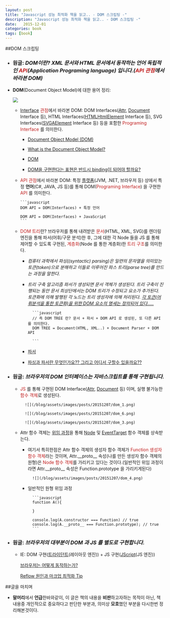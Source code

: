 ```yaml
---
layout: post
title: "Javascript 성능 최적화 책을 읽고.. - DOM 스크립팅 -"
description: "Javascript 성능 최적화 책을 읽고.. - DOM 스크립팅 -"
date:   2015-12-01
categories: book
tags: [book]
---
```


##DOM 스크립팅

- <h3>원글: <em><strong>DOM</strong>이란? XML 문서와 HTML 문서에서 동작하는 언어 독립적인 <span style="color:#c11f1f">API</span>(Application Programing language) 입니다.(<span style="color:#c11f1f">API 관점</span>에서 바라본 DOM)</em></h3>

- **DOM**(Document Object Model)에 대한 용어 정리:
  
    ![](/blog/assets/images/posts/20151207/dom_7.png)
            
  - <span style="color:#c11f1f">[Interface](http://www.w3.org/TR/DOM-Level-2-Core/glossary.html#dt-interface) 관점</span>에서 바라본 DOM: DOM Interfaces([Attr](https://developer.mozilla.org/en-US/docs/Web/API/Attr), [Document](https://developer.mozilla.org/en-US/docs/Web/API/Document) Interface 등), HTML Interfaces([HTMLHtmlElement](https://developer.mozilla.org/en-US/docs/Web/API/HTMLHtmlElement) Interface 등), SVG Interfaces([SVGAElement](https://developer.mozilla.org/en-US/docs/Web/API/SVGAElement) Interface 등) 등을 포함한 <span style="color:#c11f1f">Programing Interface</span> 를 의미한다.<p />
  
      - [Document Object Model (DOM)](https://developer.mozilla.org/en-US/docs/Web/API/Document_Object_Model)<p />
      
      - [What is the Document Object Model?](http://www.w3.org/TR/DOM-Level-2-Core/introduction.html)<p />
      
      - [DOM](http://www.w3.org/DOM/)<p />
      
      - [DOM을 구현한다는 표현은 반드시 binding이 되어야 할까요?](http://okjungsoo.tistory.com/entry/DOM%EC%9D%84-%EA%B5%AC%ED%98%84%ED%95%9C%EB%8B%A4%EB%8A%94-%ED%91%9C%ED%98%84%EC%9D%80-%EB%B0%98%EB%93%9C%EC%8B%9C-binding%EC%9D%B4-%EB%90%98%EC%96%B4%EC%95%BC-%ED%95%A0%EA%B9%8C%EC%9A%94)<p />
  
  - <span style="color:#c11f1f">API 관점</span>에서 바라본 DOM: 특정 [플랫폼](https://ko.wikipedia.org/wiki/%EC%BB%B4%ED%93%A8%ED%8C%85_%ED%94%8C%EB%9E%AB%ED%8F%BC)(JVM, .NET, 브라우저 등) 상에서 특정 **언어**(C#, JAVA, JS 등)를 통해 DOM(<span style="color:#c11f1f">Programing Interface</span>) 을 구현한 <span style="color:#c11f1f">API</span> 를 의미한다.<p />

        ```javascript
        DOM API = DOM(Interfaces) + 특정 언어
        
        DOM API = DOM(Interfaces) + JavaScript
        ```              
      
  - <span style="color:#c11f1f">DOM 트리</span>란? 브라우저를 통해 내려받은 <span style="color:#c11f1f">문서</span>(HTML, XML, SVG)를 렌더링 엔진을 통해 파서(어휘/구문 분석)한 후, 그에 대한 각 Node 들을 JS 를 통해 제어할 수 있도록 구현된, <span style="color:#c11f1f">계층화</span>(Node 를 통한 계층화)한 <span style="color:#c11f1f">트리 구조</span>를 의미한다.
      
      - <em>컴퓨터 과학에서 파싱((syntactic) parsing)은 일련의 문자열을 의미있는 토큰(token)으로 분해하고 이들로 이루어진 파스 트리(parse tree)를 만드는 과정을 말한다.</em><p />
                            
      - <em>트리 구축 알고리즘 파서가 생성되면 문서 객체가 생성된다. 트리 구축이 진행되는 동안 문서 최상단에서는 DOM 트리가 수정되고 요소가 추가된다. 토큰화에 의해 발행된 각 노드는 트리 생성자에 의해 처리된다. <u>각 토큰(어휘분석을 통한 토큰화)을 위한 DOM 요소의 명세는 정의되어 있다.....</u></em>

              ```javascript
              // 즉 DOM TREE 란? 문서 + 파서 + DOM API 로 생성된, 또 다른 API 를 의미한다.
              DOM TREE = Document(HTML, XML..) + Document Parser + DOM API
              
              ```
              
    - [파서](http://www.terms.co.kr/parser.htm)
   
    - [파싱과 파서란 무엇인가요?? 그리고 어디서 구할수 있을까요??](http://tip.daum.net/question/3257344)
      
- <h3>원글: <em>브라우저의 DOM 인터페이스는 자바스크립트를 통해 구현됩니다.</em></h3>
        
  - <span style="color:#c11f1f">JS</span> 를 통해 구현된 DOM Interface([Attr](https://developer.mozilla.org/en-US/docs/Web/API/Attr), [Document](https://developer.mozilla.org/en-US/docs/Web/API/Document) 등) 이며, 실행 불가능한 <span style="color:#c11f1f">함수 객체</span>로 생성된다.<p />
                
          ![](/blog/assets/images/posts/20151207/dom_1.png)
          
          ![](/blog/assets/images/posts/20151207/dom_6.png)
      
          ![](/blog/assets/images/posts/20151207/dom_3.png)
          
  - Attr 함수 객체는 [위임 과정](http://mohwa.github.io/blog/javascript/2015/10/16/prototype/)을 통해 [Node](https://developer.mozilla.org/en-US/docs/Web/API/Node) 및 [EventTarget](https://developer.mozilla.org/en-US/docs/Web/API/EventTarget) 함수 객체를 상속받는다.   
  
      - 여기서 특히한점은 Attr 함수 객체의 생성자 함수 객체가 <span style="color:#c11f1f">Function 생성자 함수 객체</span>라는 것이며, Attr.\_\_proto\_\_ 속성(나를 만든 생성자 함수 객체의 원형)은 <span style="color:#c11f1f">Node 함수 객체</span>를 가리키고 있다는 것이다.(일반적인 위임 과정이라면 Attr.\_\_proto\_\_ 속성은 Function.prototype 을 가리키게된다)
      
              ![](/blog/assets/images/posts/20151207/dom_4.png)
              
      - 일반적인 원형 위임 과정
      
              ```javascript
              function A(){
              
              }
              
              console.log(A.constructor === Function) // true
              console.log(A.__proto__ === Function.prototype); // true
              ```

- <h3>원글: <em>브라우저의 대부분이 DOM 과 JS 를 별도로 구현합니다.</em></h3>

   - IE: DOM 구현([트라이던트](https://ko.wikipedia.org/wiki/%ED%8A%B8%EB%9D%BC%EC%9D%B4%EB%8D%98%ED%8A%B8_(%EB%A0%88%EC%9D%B4%EC%95%84%EC%9B%83_%EC%97%94%EC%A7%84))(레이아웃 엔진)) + JS 구현([JScript](https://ko.wikipedia.org/wiki/J%EC%8A%A4%ED%81%AC%EB%A6%BD%ED%8A%B8)(JS 엔진))
   
       [브라우저는 어떻게 동작하는가?](http://d2.naver.com/helloworld/59361)
       
       [Reflow 원인과 마크업 최적화 Tip](http://lists.w3.org/Archives/Public/public-html-ig-ko/2011Sep/att-0031/Reflow_____________________________Tip.pdf)

##글을 마치며

- **말머리**에서 **언급**한바와같이, 이 글은 책의 내용을 **비판**하고자하는 목적이 아닌, 책 내용중 개인적으로 중요하다고 판단한 부분과, 의미상 **모호**했던 부분을 다시한번 정리해본것이다.
